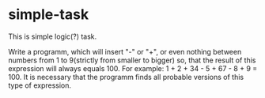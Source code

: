 # simple-task
This is simple logic(?) task.


Write a programm, which will insert "-" or "+", or even nothing between numbers from 1 to 9(strictly from smaller to bigger) so, that the result of this expression will always equals 100. For example: 1 + 2 + 34 - 5 + 67 - 8 + 9 = 100. It is necessary that the programm finds all probable versions of this type of expression.  
